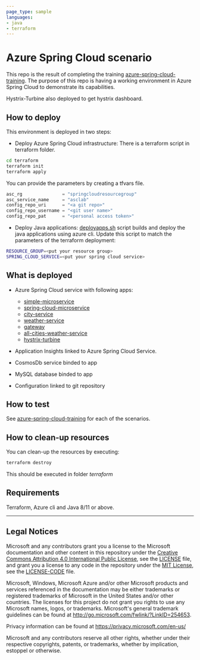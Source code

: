 ```yaml
---
page_type: sample
languages:
- java
- terraform
---
```


# Azure Spring Cloud scenario
This repo is the result of completing the training [azure-spring-cloud-training](https://github.com/microsoft/azure-spring-cloud-training). The purpose of this repo is having a working environment in Azure Spring Cloud to demonstrate its capabilities.

Hystrix-Turbine also deployed to get hystrix dashboard.

## How to deploy
This environment is deployed in two steps:
* Deploy Azure Spring Cloud infrastructure: There is a terraform script in terraform folder.
```sh
cd terraform
terraform init
terraform apply
```
You can provide the parameters by creating a tfvars file.
```terraform
asc_rg               = "springcloudresourcegroup"
asc_service_name     = "asclab"
config_repo_uri      = "<a git repo>"
config_repo_username = "<git user name>"
config_repo_pat      = "<personal access token>"
```
* Deploy Java applications: [deployapps.sh](./deployapps.sh) script builds and deploy the java applications using azure cli. Update this script to match the parameters of the terraform deployment:
```bash
RESOURCE_GROUP=<put your resource group>
SPRING_CLOUD_SERVICE=<put your spring cloud service>
```
## What is deployed
* Azure Spring Cloud service with following apps:
    * [simple-microservice](https://github.com/microsoft/azure-spring-cloud-training/tree/master/02-build-a-simple-spring-boot-microservice)
    * [spring-cloud-microservice](https://github.com/microsoft/azure-spring-cloud-training/tree/master/05-build-a-spring-boot-microservice-using-spring-cloud-features)
    * [city-service](https://github.com/microsoft/azure-spring-cloud-training/tree/master/06-build-a-reactive-spring-boot-microservice-using-cosmosdb)
    * [weather-service](https://github.com/microsoft/azure-spring-cloud-training/tree/master/07-build-a-spring-boot-microservice-using-mysql)
    * [gateway](https://github.com/microsoft/azure-spring-cloud-training/tree/master/08-build-a-spring-cloud-gateway)
    * [all-cities-weather-service](https://github.com/microsoft/azure-spring-cloud-training/tree/master/12-making-microservices-talk-to-each-other)
    * [hystrix-turbine](https://docs.microsoft.com/en-us/azure/spring-cloud/tutorial-circuit-breaker#using-public-endpoints)

* Application Insights linked to Azure Spring Cloud Service.
* CosmosDb service binded to app 
* MySQL database binded to app
* Configuration linked to git repository

## How to test
See [azure-spring-cloud-training](https://github.com/microsoft/azure-spring-cloud-training) for each of the scenarios.
## How to clean-up resources
You can clean-up the resources by executing:
```bash
terraform destroy
```
This should be executed in folder _terraform_

## Requirements
Terraform, Azure cli and Java 8/11 or above.

---

## Legal Notices

Microsoft and any contributors grant you a license to the Microsoft documentation and other content
in this repository under the [Creative Commons Attribution 4.0 International Public License](https://creativecommons.org/licenses/by/4.0/legalcode),
see the [LICENSE](LICENSE) file, and grant you a license to any code in the repository under the [MIT License](https://opensource.org/licenses/MIT), see the
[LICENSE-CODE](LICENSE-CODE) file.

Microsoft, Windows, Microsoft Azure and/or other Microsoft products and services referenced in the documentation
may be either trademarks or registered trademarks of Microsoft in the United States and/or other countries.
The licenses for this project do not grant you rights to use any Microsoft names, logos, or trademarks.
Microsoft's general trademark guidelines can be found at http://go.microsoft.com/fwlink/?LinkID=254653.

Privacy information can be found at https://privacy.microsoft.com/en-us/

Microsoft and any contributors reserve all other rights, whether under their respective copyrights, patents,
or trademarks, whether by implication, estoppel or otherwise.
